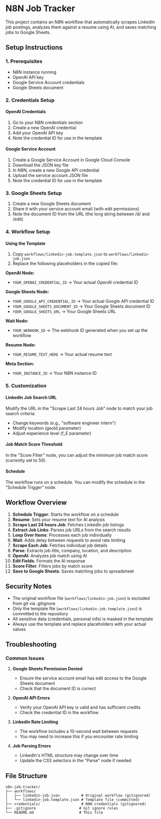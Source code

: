 # N8N Job Tracker

This project contains an N8N workflow that automatically scrapes LinkedIn job postings, analyzes them against a resume using AI, and saves matching jobs to Google Sheets.

## Setup Instructions

### 1. Prerequisites

- N8N instance running
- OpenAI API key
- Google Service Account credentials
- Google Sheets document

### 2. Credentials Setup

#### OpenAI Credentials

1. Go to your N8N credentials section
2. Create a new OpenAI credential
3. Add your OpenAI API key
4. Note the credential ID for use in the template

#### Google Service Account

1. Create a Google Service Account in Google Cloud Console
2. Download the JSON key file
3. In N8N, create a new Google API credential
4. Upload the service account JSON file
5. Note the credential ID for use in the template

### 3. Google Sheets Setup

1. Create a new Google Sheets document
2. Share it with your service account email (with edit permissions)
3. Note the document ID from the URL (the long string between /d/ and /edit)

### 4. Workflow Setup

#### Using the Template

1. Copy `workflows/linkedin-job.template.json` to `workflows/linkedin-job.json`
2. Replace the following placeholders in the copied file:

**OpenAI Node:**

- `YOUR_OPENAI_CREDENTIAL_ID` → Your actual OpenAI credential ID

**Google Sheets Node:**

- `YOUR_GOOGLE_API_CREDENTIAL_ID` → Your actual Google API credential ID
- `YOUR_GOOGLE_SHEETS_DOCUMENT_ID` → Your Google Sheets document ID
- `YOUR_GOOGLE_SHEETS_URL` → Your Google Sheets URL

**Wait Node:**

- `YOUR_WEBHOOK_ID` → The webhook ID generated when you set up the workflow

**Resume Node:**

- `YOUR_RESUME_TEXT_HERE` → Your actual resume text

**Meta Section:**

- `YOUR_INSTANCE_ID` → Your N8N instance ID

### 5. Customization

#### LinkedIn Job Search URL

Modify the URL in the "Scrape Last 24 hours Job" node to match your job search criteria:

- Change keywords (e.g., "software engineer intern")
- Modify location (geoId parameter)
- Adjust experience level (f_E parameter)

#### Job Match Score Threshold

In the "Score Filter" node, you can adjust the minimum job match score (currently set to 50).

#### Schedule

The workflow runs on a schedule. You can modify the schedule in the "Schedule Trigger" node.

## Workflow Overview

1. **Schedule Trigger**: Starts the workflow on a schedule
2. **Resume**: Sets your resume text for AI analysis
3. **Scrape Last 24 hours Job**: Fetches LinkedIn job listings
4. **Extract Job Links**: Parses job URLs from the search results
5. **Loop Over Items**: Processes each job individually
6. **Wait**: Adds delay between requests to avoid rate limiting
7. **Scrape Each Job**: Fetches individual job details
8. **Parse**: Extracts job title, company, location, and description
9. **OpenAI**: Analyzes job match using AI
10. **Edit Fields**: Formats the AI response
11. **Score Filter**: Filters jobs by match score
12. **Save to Google Sheets**: Saves matching jobs to spreadsheet

## Security Notes

- The original workflow file (`workflows/linkedin-job.json`) is excluded from git via .gitignore
- Only the template file (`workflows/linkedin-job.template.json`) is committed to the repository
- All sensitive data (credentials, personal info) is masked in the template
- Always use the template and replace placeholders with your actual values

## Troubleshooting

### Common Issues

1. **Google Sheets Permission Denied**

   - Ensure the service account email has edit access to the Google Sheets document
   - Check that the document ID is correct

2. **OpenAI API Errors**

   - Verify your OpenAI API key is valid and has sufficient credits
   - Check the credential ID in the workflow

3. **LinkedIn Rate Limiting**

   - The workflow includes a 10-second wait between requests
   - You may need to increase this if you encounter rate limiting

4. **Job Parsing Errors**
   - LinkedIn's HTML structure may change over time
   - Update the CSS selectors in the "Parse" node if needed

## File Structure

```
n8n-job-tracker/
├── workflows/
│   ├── linkedin-job.json          # Original workflow (gitignored)
│   └── linkedin-job.template.json # Template file (committed)
├── credentials/                   # N8N credentials (gitignored)
├── .gitignore                    # Git ignore rules
└── README.md                     # This file
```
